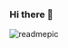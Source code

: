 ### Hi there 👋

![readmepic](https://github.com/ashminarai/ashminarai/assets/85731866/fcf259c0-4c78-43ff-aa19-18b13dadea46)

<!--
**ashminarai/ashminarai** is a ✨ _special_ ✨ repository because its `README.md` (this file) appears on your GitHub profile.

Here are some ideas to get you started:

- 🔭 I’m currently working on ...
- 🌱 I’m currently learning ...
- 👯 I’m looking to collaborate on ...
- 🤔 I’m looking for help with ...
- 💬 Ask me about ...
- 📫 How to reach me: ...
- 😄 Pronouns: ...
- ⚡ Fun fact: ...
-->






